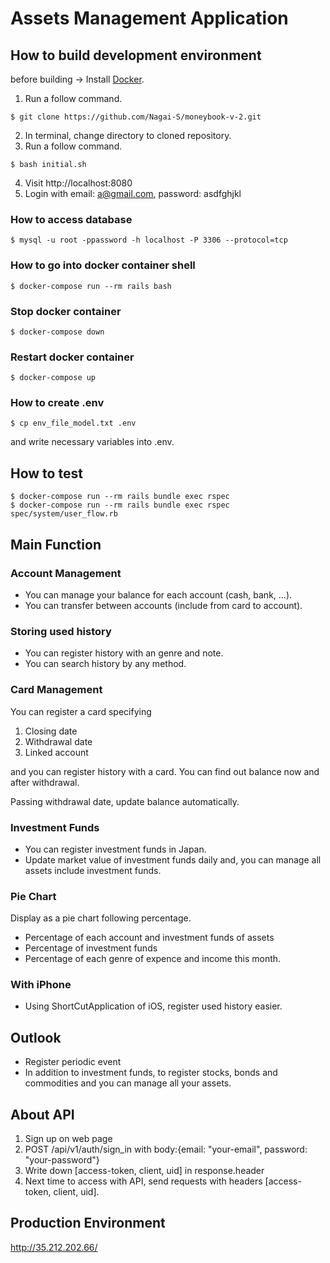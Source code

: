 # Assets Management Application

## How to build development environment
before building -> Install [Docker](https://hub.docker.com/editions/community/docker-ce-desktop-mac).

1. Run a follow command.
```
$ git clone https://github.com/Nagai-S/moneybook-v-2.git
```
2. In terminal, change directory to cloned repository.
3. Run a follow command.
```
$ bash initial.sh
```
4. Visit http://localhost:8080
5. Login with email: a@gmail.com, password: asdfghjkl


### How to access database
```
$ mysql -u root -ppassword -h localhost -P 3306 --protocol=tcp
```

### How to go into docker container shell
```
$ docker-compose run --rm rails bash
```

### Stop docker container
```
$ docker-compose down
```

### Restart docker container
```
$ docker-compose up
```

### How to create .env
```
$ cp env_file_model.txt .env
```
and write necessary variables into .env.

##  How to test
```
$ docker-compose run --rm rails bundle exec rspec
$ docker-compose run --rm rails bundle exec rspec spec/system/user_flow.rb
```

## Main Function
### Account Management
* You can manage your balance for each account (cash, bank, ...).
* You can transfer between accounts (include from card to account).

### Storing used history
* You can register history with an genre and note.
* You can search history by any method.

### Card Management
You can register a card specifying
1. Closing date
2. Withdrawal date
3. Linked account

and you can register history with a card.
You can find out balance now and after withdrawal.

Passing withdrawal date, update balance automatically.

### Investment Funds
* You can register investment funds in Japan.
* Update market value of investment funds daily and, you can manage all assets include investment funds. 

### Pie Chart
Display as a pie chart following percentage.
* Percentage of each account and investment funds of assets
* Percentage of investment funds
* Percentage of each genre of expence and income this month.

### With iPhone
* Using ShortCutApplication of iOS, register used history easier.

## Outlook
* Register periodic event
* In addition to investment funds, to register stocks, bonds and commodities and you can manage all your assets.

## About API
1. Sign up on web page
2. POST /api/v1/auth/sign_in with body:{email: "your-email", password: "your-password"}
3. Write down [access-token, client, uid] in response.header
4. Next time to access with API, send requests with headers [access-token, client, uid].

## Production Environment
http://35.212.202.66/

